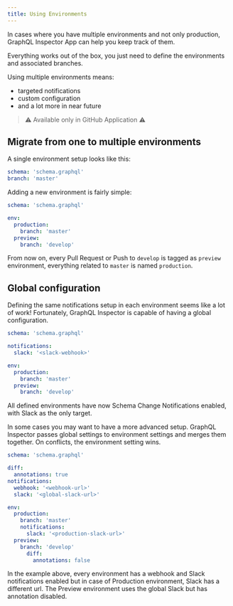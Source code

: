 ```yaml
---
title: Using Environments
---
```


In cases where you have multiple environments and not only production, GraphQL Inspector App can help you keep track of them.

Everything works out of the box, you just need to define the environments and associated branches.

Using multiple environments means:

- targeted notifications
- custom configuration
- and a lot more in near future

> ⚠️ Available only in GitHub Application ⚠️

## Migrate from one to multiple environments

A single environment setup looks like this:

```yaml
schema: 'schema.graphql'
branch: 'master'
```

Adding a new environment is fairly simple:

```yaml
schema: 'schema.graphql'

env:
  production:
    branch: 'master'
  preview:
    branch: 'develop'
```

From now on, every Pull Request or Push to `develop` is tagged as `preview` environment, everything related to `master` is named `production`.

## Global configuration

Defining the same notifications setup in each environment seems like a lot of work! Fortunately, GraphQL Inspector is capable of having a global configuration.

```yaml
schema: 'schema.graphql'

notifications:
  slack: '<slack-webhook>'

env:
  production:
    branch: 'master'
  preview:
    branch: 'develop'
```

All defined environments have now Schema Change Notifications enabled, with Slack as the only target.

In some cases you may want to have a more advanced setup. GraphQL Inspector passes global settings to environment settings and merges them together. On conflicts, the environment setting wins.

```yaml
schema: 'schema.graphql'

diff:
  annotations: true
notifications:
  webhook: '<webhook-url>'
  slack: '<global-slack-url>'

env:
  production:
    branch: 'master'
    notifications:
      slack: '<production-slack-url>'
  preview:
    branch: 'develop'
      diff:
        annotations: false
```

In the example above, every environment has a webhook and Slack notifications enabled but in case of Production environment, Slack has a different url. The Preview environment uses the global Slack but has annotation disabled.

